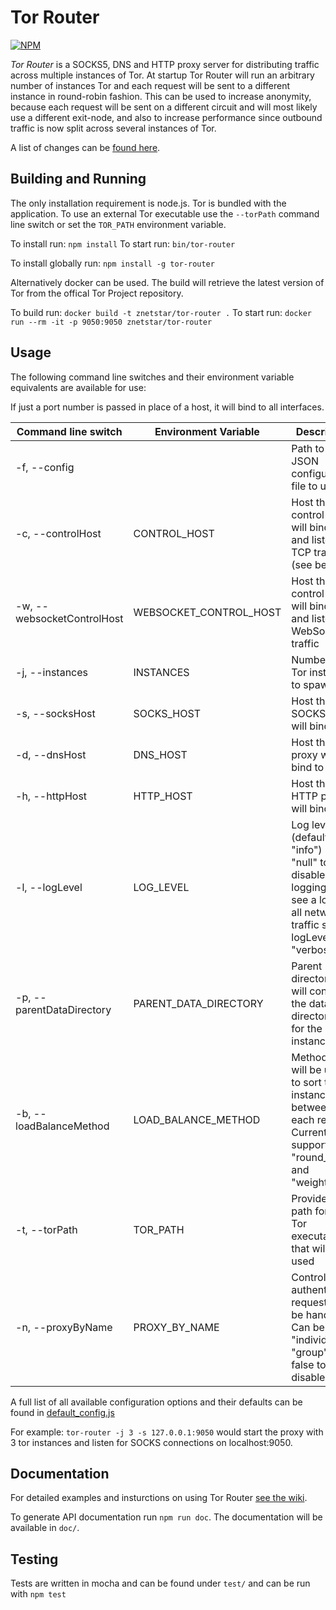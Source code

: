 # Tor Router

[![NPM](https://nodei.co/npm/tor-router.png)](https://nodei.co/npm/tor-router/)

*Tor Router* is a SOCKS5, DNS and HTTP proxy server for distributing traffic across multiple instances of Tor. At startup Tor Router will run an arbitrary number of instances Tor and each request will be sent to a different instance in round-robin fashion. This can be used to increase anonymity, because each request will be sent on a different circuit and will most likely use a different exit-node, and also to increase performance since outbound traffic is now split across several instances of Tor.

A list of changes can be [found here](https://github.com/znetstar/tor-router/blob/master/CHANGELOG.md).

## Building and Running

The only installation requirement is node.js. Tor is bundled with the application. To use an external Tor executable use the `--torPath` command line switch or set the `TOR_PATH` environment variable.

To install run: `npm install`
To start run: `bin/tor-router`

To install globally run: `npm install -g tor-router`

Alternatively docker can be used. The build will retrieve the latest version of Tor from the offical Tor Project repository.

To build run: `docker build -t znetstar/tor-router .`
To start run: `docker run --rm -it -p 9050:9050 znetstar/tor-router`

## Usage

The following command line switches and their environment variable equivalents are available for use:

If just a port number is passed in place of a host, it will bind to all interfaces.

|Command line switch|Environment Variable|Description|
|---------------------------|--------------------|-----------|
|-f, --config       		|                    |Path to a JSON configuration file to use|
|-c, --controlHost			|CONTROL_HOST        |Host the control server will bind to and listen for TCP traffic (see below)|
|-w, --websocketControlHost	|WEBSOCKET_CONTROL_HOST        |Host the control server will bind to and listen for WebSocket traffic|
|-j, --instances    		|INSTANCES           |Number of Tor instances to spawn|
|-s, --socksHost    		|SOCKS_HOST 		 |Host the SOCKS proxy will bind to|
|-d, --dnsHost				|DNS_HOST			 |Host the DNS proxy will bind to|
|-h, --httpHost     		|HTTP_HOST			 |Host the HTTP proxy will bind to|
|-l, --logLevel				|LOG_LEVEL			 |Log level (defaults to "info") set to "null" to disable logging. To see a log of all network traffic set logLevel to "verbose"|
|-p, --parentDataDirectory	|PARENT_DATA_DIRECTORY|Parent directory that will contain the data directories for the instances|
|-b, --loadBalanceMethod	|LOAD_BALANCE_METHOD |Method that will be used to sort the instances between each request. Currently supports "round_robin" and "weighted".	|
|-t, --torPath				|TOR_PATH			|Provide the path for the Tor executable that will be used| 
|-n, --proxyByName			|PROXY_BY_NAME		|Controls how authenticated requests will be handled. Can be set to "individual", "group" or false to disable|

A full list of all available configuration options and their defaults can be found in [default_config.js](https://github.com/znetstar/tor-router/blob/master/src/default_config.js)

For example: `tor-router -j 3 -s 127.0.0.1:9050` would start the proxy with 3 tor instances and listen for SOCKS connections on localhost:9050.

## Documentation

For detailed examples and insturctions on using Tor Router [see the wiki](https://github.com/znetstar/tor-router/wiki).

To generate API documentation run `npm run doc`. The documentation will be available in `doc/`. 

## Testing

Tests are written in mocha and can be found under `test/` and can be run with `npm test`